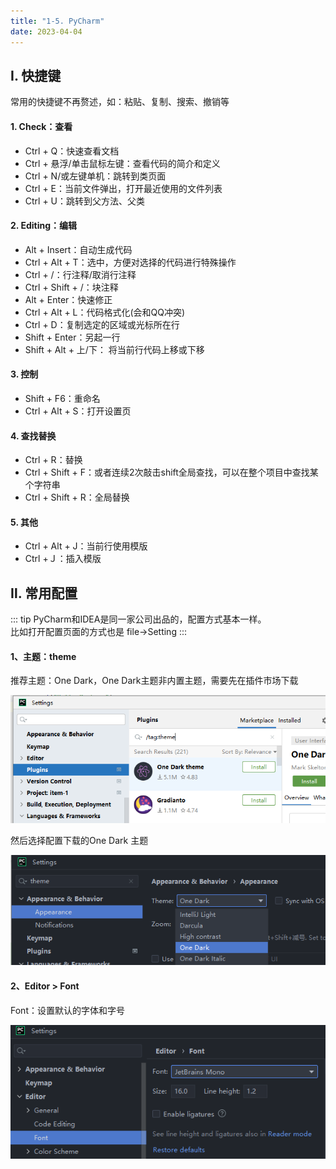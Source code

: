 ```yaml
---
title: "1-5. PyCharm"
date: 2023-04-04
---
```

## Ⅰ. 快捷键  
常用的快捷键不再赘述，如：粘贴、复制、搜索、撤销等  

#### 1. Check：查看  
- Ctrl + Q：快速查看文档
- Ctrl + 悬浮/单击鼠标左键：查看代码的简介和定义
- Ctrl + N/或左键单机：跳转到类页面
- Ctrl + E：当前文件弹出，打开最近使用的文件列表
- Ctrl + U：跳转到父方法、父类


#### 2. Editing：编辑
- Alt + Insert：自动生成代码
- Ctrl + Alt + T：选中，方便对选择的代码进行特殊操作
- Ctrl + /：行注释/取消行注释
- Ctrl + Shift + /：块注释
- Alt + Enter：快速修正
- Ctrl + Alt + L：代码格式化(会和QQ冲突)
- Ctrl + D：复制选定的区域或光标所在行
- Shift + Enter：另起一行  
- Shift + Alt + 上/下： 将当前行代码上移或下移

#### 3. 控制  
- Shift + F6：重命名
- Ctrl + Alt + S：打开设置页

#### 4. 查找替换 
- Ctrl + R：替换
- Ctrl + Shift + F：或者连续2次敲击shift全局查找，可以在整个项目中查找某个字符串
- Ctrl + Shift + R：全局替换

#### 5. 其他 
- Ctrl + Alt + J：当前行使用模版
- Ctrl +Ｊ：插入模版



## Ⅱ. 常用配置  
::: tip
PyCharm和IDEA是同一家公司出品的，配置方式基本一样。  
比如打开配置页面的方式也是 file->Setting
:::

#### 1、主题：theme

推荐主题：One Dark，One Dark主题非内置主题，需要先在插件市场下载 

![008](/img/python/base/008.png)

然后选择配置下载的One Dark 主题

![009](/img/python/base/009.png)

#### 2、Editor > Font

Font：设置默认的字体和字号  

![010](/img/python/base/010.png)
